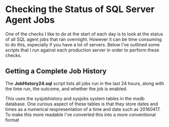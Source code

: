 # Checking the Status of SQL Server Agent Jobs #

One of the checks I like to do at the start of each day is to look at the status of all SQL agent jobs that ran overnight. However it can be time consuming to do this, especially if you have a lot of servers. Below I've outlined some scripts that I run against each production server in order to perform these checks. 


## Getting a Complete Job History ##

The **JobHistory24.sql** script lists all jobs run in the last 24 hours, along with the time run, the outcome, and whether the job is enabled.

This uses the sysjobhistory and sysjobs system tables in the msdb database. One curious aspect of these tables is that they store dates and times as a numerical respresentation of a time and date such as 20160417. To make this more readable I've converted this into a more conventional format


